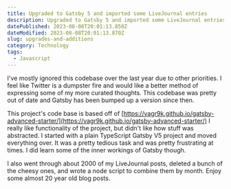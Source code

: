 ```yaml
---
title: Upgraded to Gatsby 5 and imported some LiveJournal entries
description: Upgraded to Gatsby 5 and imported some LiveJournal entries
datePublished: 2023-08-08T20:01:13.850Z
dateModified: 2023-08-08T20:01:13.870Z
slug: upgrades-and-additions
category: Technology
tags:
  - Javascript
---
```

I﻿'ve mostly ignored this codebase over the last year due to other priorities. I feel like Twitter is a dumpster fire and would like a better method of expressing some of my more curated thoughts.  This codebase was pretty out of date and Gatsby has been bumped up a version since then.

T﻿his project's code base is based off of [https://vagr9k.github.io/gatsby-advanced-starter/](https://vagr9k.github.io/gatsby-advanced-starter/)  I really like functionality of the project, but didn't like how stuff was abstracted.  I started with a plain TypeScript Gatsby V5 project and moved everything over.  It was a pretty tedious task and was pretty frustrating at times. I did learn some of the inner workings of Gatsby though.

I also went through about 2000 of my LiveJournal posts, deleted a bunch of the cheesy ones, and wrote a node script to combine them by month.  Enjoy some almost 20 year old blog posts.
